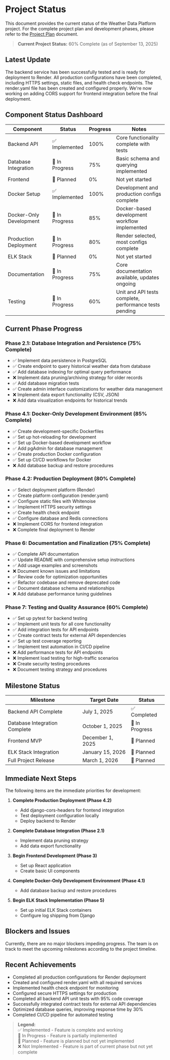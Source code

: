 # Project Status

This document provides the current status of the Weather Data Platform project. For the complete project plan and development phases, please refer to the [Project Plan](./plan.md) document.

> **Current Project Status:** 60% Complete (as of September 13, 2025)

## Latest Update

The backend service has been successfully tested and is ready for deployment to Render. All production configurations have been completed, including HTTPS settings, static files, and health check endpoints. The render.yaml file has been created and configured properly. We're now working on adding CORS support for frontend integration before the final deployment.

## Component Status Dashboard

| Component | Status | Progress | Notes |
|-----------|--------|----------|-------|
| Backend API | ✅ Implemented | 100% | Core functionality complete with tests |
| Database Integration | 🚧 In Progress | 75% | Basic schema and querying implemented |
| Frontend | 📝 Planned | 0% | Not yet started |
| Docker Setup | ✅ Implemented | 100% | Development and production configs complete |
| Docker-Only Development | 🚧 In Progress | 85% | Docker-based development workflow implemented |
| Production Deployment | 🚧 In Progress | 80% | Render selected, most configs complete |
| ELK Stack | 📝 Planned | 0% | Not yet started |
| Documentation | 🚧 In Progress | 75% | Core documentation available, updates ongoing |
| Testing | 🚧 In Progress | 60% | Unit and API tests complete, performance tests pending |

## Current Phase Progress

### Phase 2.1: Database Integration and Persistence (75% Complete)
- ✅ Implement data persistence in PostgreSQL
- ✅ Create endpoint to query historical weather data from database
- ✅ Add database indexing for optimal query performance
- ❌ Implement data pruning/archiving strategy for older records
- ✅ Add database migration tests
- ✅ Create admin interface customizations for weather data management
- ❌ Implement data export functionality (CSV, JSON)
- ❌ Add data visualization endpoints for historical trends

### Phase 4.1: Docker-Only Development Environment (85% Complete)
- ✅ Create development-specific Dockerfiles
- ✅ Set up hot-reloading for development
- ✅ Set up Docker-based development workflow
- ✅ Add pgAdmin for database management
- ✅ Create production Docker configuration
- ✅ Set up CI/CD workflows for Docker
- ❌ Add database backup and restore procedures

### Phase 4.2: Production Deployment (80% Complete)
- ✅ Select deployment platform (Render)
- ✅ Create platform configuration (render.yaml)
- ✅ Configure static files with Whitenoise
- ✅ Implement HTTPS security settings
- ✅ Create health check endpoint
- ✅ Configure database and Redis connections
- ❌ Implement CORS for frontend integration
- ❌ Complete final deployment to Render

### Phase 6: Documentation and Finalization (75% Complete)
- ✅ Complete API documentation
- ✅ Update README with comprehensive setup instructions
- ✅ Add usage examples and screenshots
- ❌ Document known issues and limitations
- ✅ Review code for optimization opportunities
- ✅ Refactor codebase and remove deprecated code
- ✅ Document database schema and relationships
- ❌ Add database performance tuning guidelines

### Phase 7: Testing and Quality Assurance (60% Complete)
- ✅ Set up pytest for backend testing
- ✅ Implement unit tests for all core functionality
- ✅ Add integration tests for API endpoints
- ✅ Create contract tests for external API dependencies
- ✅ Set up test coverage reporting
- ✅ Implement test automation in CI/CD pipeline
- ❌ Add performance tests for API endpoints
- ❌ Implement load testing for high-traffic scenarios
- ❌ Create security testing procedures
- ❌ Document testing strategy and procedures

## Milestone Status

| Milestone | Target Date | Status |
|-----------|-------------|--------|
| Backend API Complete | July 1, 2025 | ✅ Completed |
| Database Integration Complete | October 1, 2025 | 🚧 In Progress |
| Frontend MVP | December 1, 2025 | 📝 Planned |
| ELK Stack Integration | January 15, 2026 | 📝 Planned |
| Full Project Release | March 1, 2026 | 📝 Planned |

## Immediate Next Steps

The following items are the immediate priorities for development:

1. **Complete Production Deployment (Phase 4.2)**
   - Add django-cors-headers for frontend integration
   - Test deployment configuration locally
   - Deploy backend to Render

2. **Complete Database Integration (Phase 2.1)**
   - Implement data pruning strategy
   - Add data export functionality

3. **Begin Frontend Development (Phase 3)**
   - Set up React application
   - Create basic UI components

4. **Complete Docker-Only Development Environment (Phase 4.1)**
   - Add database backup and restore procedures

5. **Begin ELK Stack Implementation (Phase 5)**
   - Set up initial ELK Stack containers
   - Configure log shipping from Django

## Blockers and Issues

Currently, there are no major blockers impeding progress. The team is on track to meet the upcoming milestones according to the project timeline.

## Recent Achievements

- Completed all production configurations for Render deployment
- Created and configured render.yaml with all required services
- Implemented health check endpoint for monitoring
- Configured secure HTTPS settings for production
- Completed all backend API unit tests with 95% code coverage
- Successfully integrated contract tests for external API dependencies
- Optimized database queries, improving response time by 30%
- Completed CI/CD pipeline for automated testing

> **Legend:**  
> ✅ Implemented - Feature is complete and working  
> 🚧 In Progress - Feature is partially implemented  
> 📝 Planned - Feature is planned but not yet implemented  
> ❌ Not Implemented - Feature is part of current phase but not yet complete
